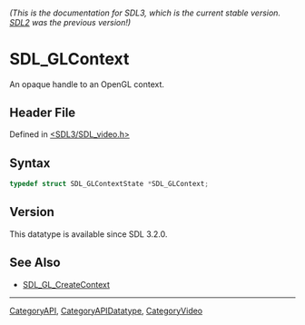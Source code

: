 ###### (This is the documentation for SDL3, which is the current stable version. [SDL2](https://wiki.libsdl.org/SDL2/) was the previous version!)
# SDL_GLContext

An opaque handle to an OpenGL context.

## Header File

Defined in [<SDL3/SDL_video.h>](https://github.com/libsdl-org/SDL/blob/main/include/SDL3/SDL_video.h)

## Syntax

```c
typedef struct SDL_GLContextState *SDL_GLContext;
```

## Version

This datatype is available since SDL 3.2.0.

## See Also

- [SDL_GL_CreateContext](SDL_GL_CreateContext)

----
[CategoryAPI](CategoryAPI), [CategoryAPIDatatype](CategoryAPIDatatype), [CategoryVideo](CategoryVideo)

